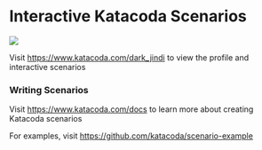 # Interactive Katacoda Scenarios

[![](http://shields.katacoda.com/katacoda/dark_jindi/count.svg)](https://www.katacoda.com/dark_jindi "Get your profile on Katacoda.com")

Visit https://www.katacoda.com/dark_jindi to view the profile and interactive scenarios

### Writing Scenarios
Visit https://www.katacoda.com/docs to learn more about creating Katacoda scenarios

For examples, visit https://github.com/katacoda/scenario-example
